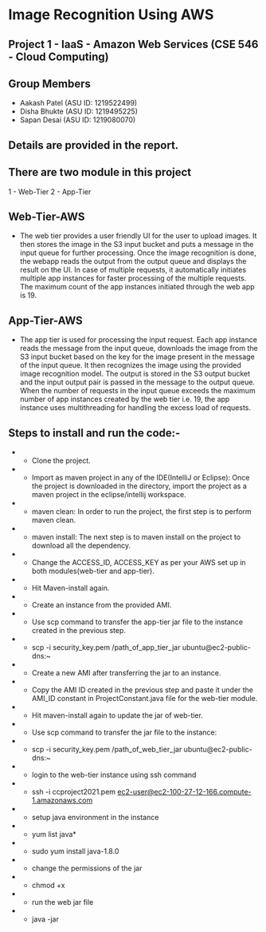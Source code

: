 # Image Recognition Using AWS
## Project 1 - IaaS - Amazon Web Services (CSE 546 - Cloud Computing)

## Group Members
* Aakash Patel (ASU ID: 1219522499)
* Disha Bhukte (ASU ID: 1219495225)
* Sapan Desai  (ASU ID: 1219080070)

## Details are provided in the report.

## There are two module in this project
  1 - Web-Tier
  2 - App-Tier
  
## Web-Tier-AWS
* The web tier provides a user friendly UI for the user to upload images. It then stores the image in the S3 input bucket and puts a message in the input queue for further processing. Once the image recognition is done, the webapp reads the output from the output queue and displays the result on the UI. In case of multiple requests, it automatically initiates multiple app instances for faster processing of the multiple requests. The maximum count of the app instances initiated through the web app is 19.

## App-Tier-AWS
* The app tier is used for processing the input request. Each app instance reads the message from the input queue, downloads the image from the S3 input bucket based on the key for the image present in the message of the input queue. It then recognizes the image using the provided image recognition model. The output is stored in the S3 output bucket and the input output pair is passed in the message to the output queue. When the number of requests in the input queue exceeds the maximum number of app instances created by the web tier i.e. 19, the app instance uses multithreading for handling the excess load of requests.

## Steps to install and run the code:-
* - Clone the project.
* - Import as maven project in any of the IDE(IntelliJ or Eclipse): Once the project is downloaded in the directory, import the project as a maven project in the eclipse/intellij workspace.
* - maven clean: In order to run the project, the first step is to perform maven clean.
* - maven install: The next step is to maven install on the project to download all the dependency. 
* - Change the ACCESS_ID, ACCESS_KEY as per your AWS set up in both modules(web-tier and app-tier).
* - Hit Maven-install again.
* - Create an instance from the provided AMI.
* - Use scp command to transfer the app-tier jar file to the instance created in the previous step.
* - scp -i security_key.pem /path_of_app_tier_jar ubuntu@ec2-public-dns:~ 
* - Create a new AMI after transferring the jar to an instance.
* - Copy the AMI ID created in the previous step and paste it under the AMI_ID constant in ProjectConstant.java file for the web-tier module.
* - Hit maven-install again to update the jar of web-tier.
* - Use scp command to transfer the jar file to the instance:
* - scp -i security_key.pem /path_of_web_tier_jar ubuntu@ec2-public-dns:~ 
* - login to the web-tier instance using ssh command
* - ssh -i ccproject2021.pem ec2-user@ec2-100-27-12-166.compute-1.amazonaws.com 
* - setup java environment  in the instance 
* - yum list java* 
* - sudo yum install java-1.8.0 
* - change the permissions of the jar
* - chmod +x <jarname>
* - run the web jar file
* - java -jar <path to jar file>

